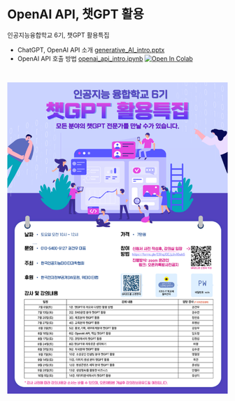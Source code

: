 # OpenAI API, 챗GPT 활용

인공지능융합학교 6기, 챗GPT 활용특집

- ChatGPT, OpenAI API 소개 [generative_AI_intro.pptx](generative_AI_intro.pptx)
- OpenAI API 호출 방법 [openai_api_intro.ipynb](openai_api_intro.ipynb) [![Open In Colab](https://colab.research.google.com/assets/colab-badge.svg)](https://colab.research.google.com/github/dhrim/2024_openai_api_seminar/blob/main/openai_api_intro.ipynb)


<br>

![포스터](poster.png)